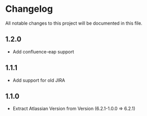 # Changelog

All notable changes to this project will be documented in this file.

## 1.2.0

- Add confluence-eap support

## 1.1.1

- Add support for old JIRA

## 1.1.0

- Extract Atlassian Version from Version (6.2.1-1.0.0 => 6.2.1)
